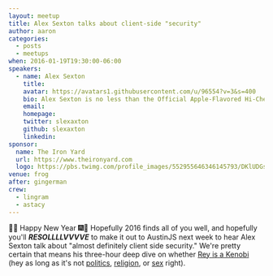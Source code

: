 ```yaml
---
layout: meetup
title: Alex Sexton talks about client-side "security"
author: aaron
categories:
  - posts
  - meetups
when: 2016-01-19T19:30:00-06:00
speakers:
  - name: Alex Sexton
    title:
    avatar: https://avatars1.githubusercontent.com/u/96554?v=3&s=400
    bio: Alex Sexton is no less than the Official Apple-Flavored Hi-Chew Brand Ambassador. If he ever runs for office, this post was fake.
    email:
    homepage:
    twitter: slexaxton
    github: slexaxton
    linkedin:
sponsor:
  name: The Iron Yard
  url: https://www.theironyard.com
  logo: https://pbs.twimg.com/profile_images/552955646346145793/DKlUDGsR_400x400.png
venue: frog
after: gingerman
crew:
  - lingram
  - astacy
---
```


&#127881;&#127878; Happy New Year &#127878;&#127881; Hopefully 2016 finds all of you well, and hopefully you'll **_RESOLLLLVVVVE_** to make it out to AustinJS next week to hear Alex Sexton talk about "almost definitely client side security." We're pretty certain that means his three-hour deep dive on whether [Rey is a Kenobi](http://wil.to/_/whatno.gif) (hey as long as it's not [politics](https://twitter.com/slexaxton/status/419373720080105472), [religion](https://alexsexton.com/blog/2015/02/the-15-commandments-of-front-end-performance/), or [sex](https://twitter.com/SlexAxton/status/685163843564093440) right).
